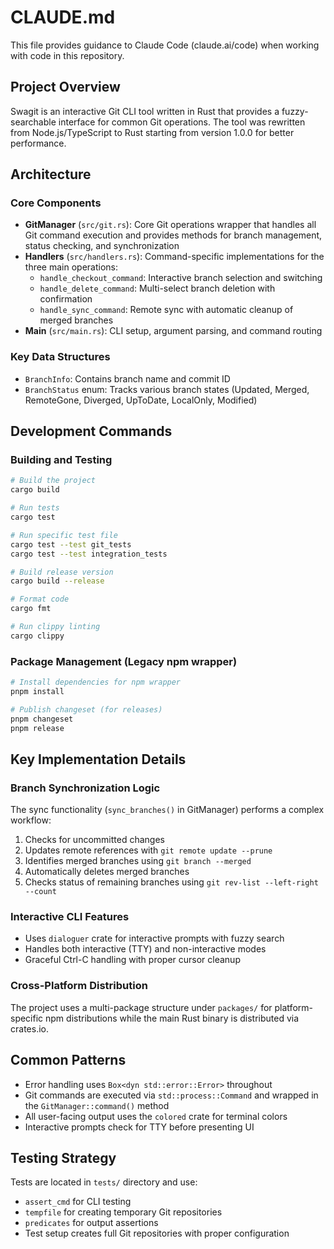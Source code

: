 # CLAUDE.md

This file provides guidance to Claude Code (claude.ai/code) when working with code in this repository.

## Project Overview

Swagit is an interactive Git CLI tool written in Rust that provides a fuzzy-searchable interface for common Git operations. The tool was rewritten from Node.js/TypeScript to Rust starting from version 1.0.0 for better performance.

## Architecture

### Core Components

- **GitManager** (`src/git.rs`): Core Git operations wrapper that handles all Git command execution and provides methods for branch management, status checking, and synchronization
- **Handlers** (`src/handlers.rs`): Command-specific implementations for the three main operations:
  - `handle_checkout_command`: Interactive branch selection and switching
  - `handle_delete_command`: Multi-select branch deletion with confirmation
  - `handle_sync_command`: Remote sync with automatic cleanup of merged branches
- **Main** (`src/main.rs`): CLI setup, argument parsing, and command routing

### Key Data Structures

- `BranchInfo`: Contains branch name and commit ID
- `BranchStatus` enum: Tracks various branch states (Updated, Merged, RemoteGone, Diverged, UpToDate, LocalOnly, Modified)

## Development Commands

### Building and Testing
```bash
# Build the project
cargo build

# Run tests
cargo test

# Run specific test file
cargo test --test git_tests
cargo test --test integration_tests

# Build release version
cargo build --release

# Format code
cargo fmt

# Run clippy linting
cargo clippy
```

### Package Management (Legacy npm wrapper)
```bash
# Install dependencies for npm wrapper
pnpm install

# Publish changeset (for releases)
pnpm changeset
pnpm release
```

## Key Implementation Details

### Branch Synchronization Logic
The sync functionality (`sync_branches()` in GitManager) performs a complex workflow:
1. Checks for uncommitted changes
2. Updates remote references with `git remote update --prune`
3. Identifies merged branches using `git branch --merged`
4. Automatically deletes merged branches
5. Checks status of remaining branches using `git rev-list --left-right --count`

### Interactive CLI Features
- Uses `dialoguer` crate for interactive prompts with fuzzy search
- Handles both interactive (TTY) and non-interactive modes
- Graceful Ctrl-C handling with proper cursor cleanup

### Cross-Platform Distribution
The project uses a multi-package structure under `packages/` for platform-specific npm distributions while the main Rust binary is distributed via crates.io.

## Common Patterns

- Error handling uses `Box<dyn std::error::Error>` throughout
- Git commands are executed via `std::process::Command` and wrapped in the `GitManager::command()` method
- All user-facing output uses the `colored` crate for terminal colors
- Interactive prompts check for TTY before presenting UI

## Testing Strategy

Tests are located in `tests/` directory and use:
- `assert_cmd` for CLI testing
- `tempfile` for creating temporary Git repositories
- `predicates` for output assertions
- Test setup creates full Git repositories with proper configuration